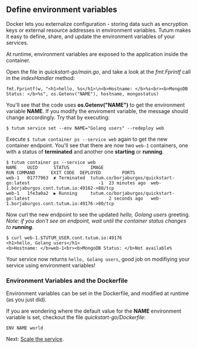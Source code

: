 ## Define environment variables

Docker lets you externalize configuration - storing data such as encryption keys or external resource addresses in environment variables. Tutum makes it easy to define, share, and update the environment variables of your services.

At runtime, environment variables are exposed to the application inside the container.

Open the file in *quickstart-go/main.go*, and take a look at the *fmt.Fprintf* call in the *indexHandler* method:

```
fmt.Fprintf(w, "<h1>hello, %s</h1>\n<b>Hostname: </b>%s<br><b>MongoDB Status: </b>%s", os.Getenv("NAME"), hostname, mongostatus)
```

You'll see that the code uses **os.Getenv("NAME")** to get the environment variable **NAME**. If you modify the enviroment variable, the message should change accordingly. Try that by executing:

```
$ tutum service set --env NAME="Golang users" --redeploy web
```

Execute `$ tutum container ps --service web` again to get the new container endpoint. You'll see that there are now two `web-1` containers, one with a status of **terminated** and another one **starting** or **running**.

```
$ tutum container ps --service web
NAME    UUID      STATUS        IMAGE                                      RUN COMMAND      EXIT CODE  DEPLOYED        PORTS
web-1   01777963  ✘ Terminated  tutum.co/borjaburgos/quickstart-go:latest                          -1  23 minutes ago  web-1.borjaburgos.cont.tutum.io:49162->80/tcp
web-1   1fe3a0a2  ▶ Running     tutum.co/borjaburgos/quickstart-go:latest                              2 seconds ago   web-1.borjaburgos.cont.tutum.io:49176->80/tcp
```
Now curl the new endpoint to see the updated *hello, Golang users* greeting. *Note: if you don't see an endpoint, wait until the container status changes to **running**.*

    $ curl web-1.$TUTUM_USER.cont.tutum.io:49176
    <h1>hello, Golang users</h1>    
    <b>Hostname: </b>web-1<br><b>MongoDB Status: </b>Not available%

Your service now returns `hello, Golang users`, good job on modifiying your service using environment variables!

### Environment Variables and the Dockerfile

Environment variables can be set in the Dockerfile, and modified at runtime (as you just did). 

If you are wondering where the default value for the **NAME** environment variable is set, checkout the file *quickstart-go/Dockerfile*:

```
ENV NAME world
```

Next: [Scale the service](https://tutum.freshdesk.com/support/solutions/articles/5000559795).